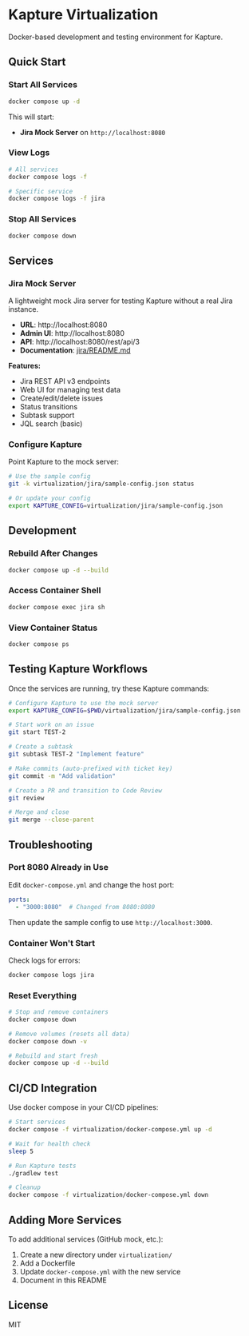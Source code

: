 # Kapture Virtualization

Docker-based development and testing environment for Kapture.

## Quick Start

### Start All Services

```bash
docker compose up -d
```

This will start:
- **Jira Mock Server** on `http://localhost:8080`

### View Logs

```bash
# All services
docker compose logs -f

# Specific service
docker compose logs -f jira
```

### Stop All Services

```bash
docker compose down
```

## Services

### Jira Mock Server

A lightweight mock Jira server for testing Kapture without a real Jira instance.

- **URL**: http://localhost:8080
- **Admin UI**: http://localhost:8080
- **API**: http://localhost:8080/rest/api/3
- **Documentation**: [jira/README.md](jira/README.md)

**Features:**
- Jira REST API v3 endpoints
- Web UI for managing test data
- Create/edit/delete issues
- Status transitions
- Subtask support
- JQL search (basic)

### Configure Kapture

Point Kapture to the mock server:

```bash
# Use the sample config
git -k virtualization/jira/sample-config.json status

# Or update your config
export KAPTURE_CONFIG=virtualization/jira/sample-config.json
```

## Development

### Rebuild After Changes

```bash
docker compose up -d --build
```

### Access Container Shell

```bash
docker compose exec jira sh
```

### View Container Status

```bash
docker compose ps
```

## Testing Kapture Workflows

Once the services are running, try these Kapture commands:

```bash
# Configure Kapture to use the mock server
export KAPTURE_CONFIG=$PWD/virtualization/jira/sample-config.json

# Start work on an issue
git start TEST-2

# Create a subtask
git subtask TEST-2 "Implement feature"

# Make commits (auto-prefixed with ticket key)
git commit -m "Add validation"

# Create a PR and transition to Code Review
git review

# Merge and close
git merge --close-parent
```

## Troubleshooting

### Port 8080 Already in Use

Edit `docker-compose.yml` and change the host port:

```yaml
ports:
  - "3000:8080"  # Changed from 8080:8080
```

Then update the sample config to use `http://localhost:3000`.

### Container Won't Start

Check logs for errors:

```bash
docker compose logs jira
```

### Reset Everything

```bash
# Stop and remove containers
docker compose down

# Remove volumes (resets all data)
docker compose down -v

# Rebuild and start fresh
docker compose up -d --build
```

## CI/CD Integration

Use docker compose in your CI/CD pipelines:

```bash
# Start services
docker compose -f virtualization/docker-compose.yml up -d

# Wait for health check
sleep 5

# Run Kapture tests
./gradlew test

# Cleanup
docker compose -f virtualization/docker-compose.yml down
```

## Adding More Services

To add additional services (GitHub mock, etc.):

1. Create a new directory under `virtualization/`
2. Add a Dockerfile
3. Update `docker-compose.yml` with the new service
4. Document in this README

## License

MIT
